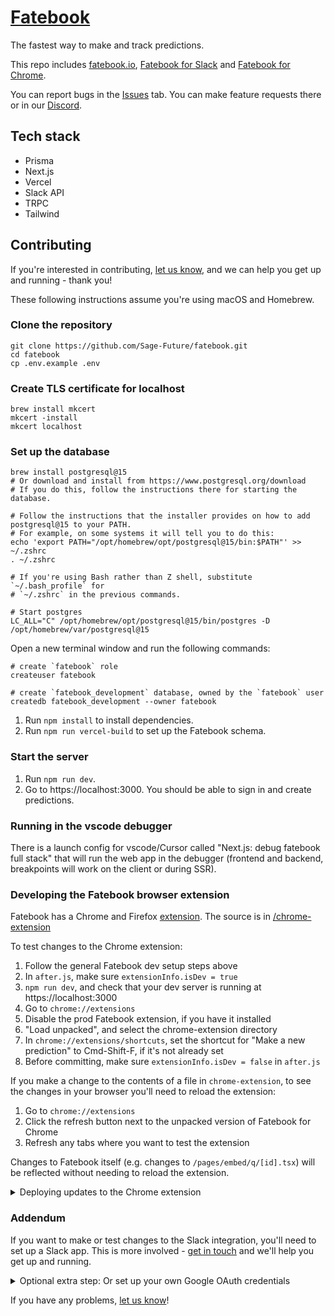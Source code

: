 # [Fatebook](https://fatebook.io)

The fastest way to make and track predictions.

This repo includes [fatebook.io](https://fatebook.io), [Fatebook for Slack](fatebook.io/for-slack) and [Fatebook for Chrome](https://fatebook.io/extension).

You can report bugs in the [Issues](https://github.com/Sage-Future/fatebook/issues) tab. You can make feature requests there or in our [Discord](https://discord.gg/mt9YVB8VDE).

## Tech stack

- Prisma
- Next.js
- Vercel
- Slack API
- TRPC
- Tailwind

## Contributing

If you're interested in contributing, [let us know](https://github.com/Sage-Future/fatebook/issues), and we can help you get up and running - thank you!

These following instructions assume you're using macOS and Homebrew.

### Clone the repository

```shell
git clone https://github.com/Sage-Future/fatebook.git
cd fatebook
cp .env.example .env
```

### Create TLS certificate for localhost

```shell
brew install mkcert
mkcert -install
mkcert localhost
```

### Set up the database

```shell
brew install postgresql@15
# Or download and install from https://www.postgresql.org/download
# If you do this, follow the instructions there for starting the database.

# Follow the instructions that the installer provides on how to add postgresql@15 to your PATH.
# For example, on some systems it will tell you to do this:
echo 'export PATH="/opt/homebrew/opt/postgresql@15/bin:$PATH"' >> ~/.zshrc
. ~/.zshrc

# If you're using Bash rather than Z shell, substitute `~/.bash_profile` for
# `~/.zshrc` in the previous commands.

# Start postgres
LC_ALL="C" /opt/homebrew/opt/postgresql@15/bin/postgres -D /opt/homebrew/var/postgresql@15
```

Open a new terminal window and run the following commands:

```shell
# create `fatebook` role
createuser fatebook

# create `fatebook_development` database, owned by the `fatebook` user
createdb fatebook_development --owner fatebook
```

1. Run `npm install` to install dependencies.
2. Run `npm run vercel-build` to set up the Fatebook schema.

### Start the server

1. Run `npm run dev`.
2. Go to https://localhost:3000. You should be able to sign in and create predictions.

### Running in the vscode debugger

There is a launch config for vscode/Cursor called "Next.js: debug fatebook full stack" that will run the web app in the debugger (frontend and backend, breakpoints will work on the client or during SSR).

### Developing the Fatebook browser extension

Fatebook has a Chrome and Firefox [extension](https://fatebook.io/extension). The source is in [/chrome-extension](https://github.com/Sage-Future/fatebook/tree/main/chrome-extension)

To test changes to the Chrome extension:

1. Follow the general Fatebook dev setup steps above
2. In `after.js`, make sure `extensionInfo.isDev = true`
3. `npm run dev`, and check that your dev server is running at https://localhost:3000
4. Go to `chrome://extensions`
5. Disable the prod Fatebook extension, if you have it installed
6. "Load unpacked", and select the chrome-extension directory
7. In `chrome://extensions/shortcuts`, set the shortcut for "Make a new prediction" to Cmd-Shift-F, if it's not already set
8. Before committing, make sure `extensionInfo.isDev = false` in `after.js`

If you make a change to the contents of a file in `chrome-extension`, to see the changes in your browser you'll need to reload the extension:

1. Go to `chrome://extensions`
2. Click the refresh button next to the unpacked version of Fatebook for Chrome
3. Refresh any tabs where you want to test the extension

Changes to Fatebook itself (e.g. changes to `/pages/embed/q/[id].tsx`) will be reflected without needing to reload the extension.

<details>
  <summary>Deploying updates to the Chrome extension</summary>

Contributors - a maintainer will test and deploy your changes.

Instructions for maintainers:

1. Test changes locally in Chrome and Firefox
2. Set `extensionInfo.isDev = false` in `after.js`
3. Deploy any changes to fatebook.io, and test your local unpacked extension with the prod environment
4. Increment the `version` field in `manifest.json`
5. Run `npm run zip`
6. Upload the Chrome extension to the webstore and the Firefox version to Mozilla addons. Approval normally takes <24 hours

</details>

### Addendum

If you want to make or test changes to the Slack integration, you'll need to set up a Slack app. This is more involved - [get in touch](https://github.com/Sage-Future/fatebook/issues) and we'll help you get up and running.

<details>
  <summary>Optional extra step: Or set up your own Google OAuth credentials</summary>

Your `.env.example` is prefilled with the shared Fatebook developer Google OAuth credentials. If you'd like to create your own (e.g., to change the configuration), follow these steps:

1. Go to https://console.cloud.google.com/apis/credentials.
2. Click <kbd>Configure a project</kbd>. (Or, if you've previously made a project, click <kbd>Your project</kbd> -> <kbd>New project</kbd> -> Select your new project)
3. Click <kbd>CREATE CREDENTIALS</kbd>.
4. Select `OAuth client ID`.
5. You may need to follow the instructions in "Create consent screen" - select all non-sensitive scopes. Then try 3-4 again.
6. For `Application type` select `Web application`.
7. Under `Name` type something like `Fatebook development`.
8. Under `Authorized redirect URIs`, click <kbd>ADD URI</kbd> and under `URIs 1` type `https://localhost:3000/api/auth/callback/google`.
9. Open the `.env` file in the root of the `fatebook` repository. Copy and paste the `Client ID` value after `GOOGLE_CLIENT_ID=` in `fatebook/.env`, and do the same for `Client secret` and `GOOGLE_CLIENT_SECRET=`.
</details>

If you have any problems, [let us know](https://github.com/Sage-Future/fatebook/issues)!
